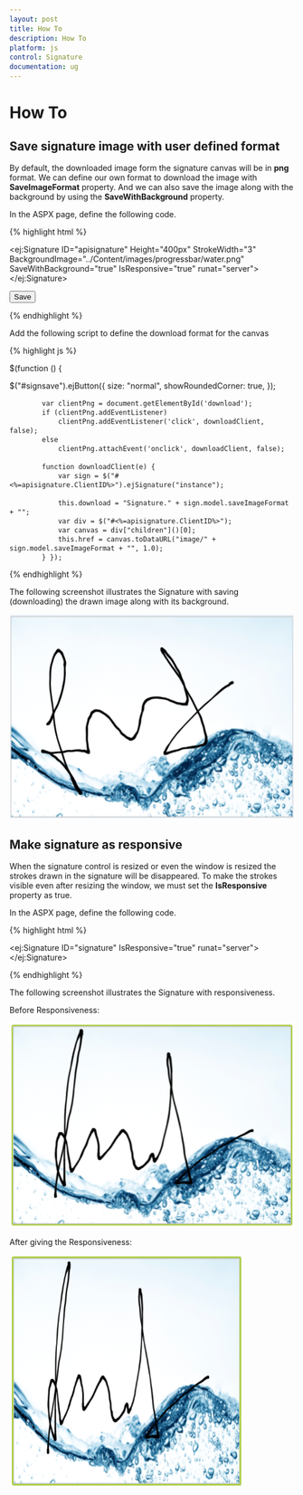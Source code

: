 ```yaml
---
layout: post
title: How To
description: How To
platform: js
control: Signature
documentation: ug
---
```


# How To

## Save signature image with user defined format

By default, the downloaded image form the signature canvas will be in **png** format. We can define our own format to download the image with **SaveImageFormat** property. And we can also save the image along with the background by using the **SaveWithBackground** property.

In the ASPX page, define the following code.

{% highlight html %}

<ej:Signature ID="apisignature" Height="400px" StrokeWidth="3" BackgroundImage="../Content/images/progressbar/water.png" SaveWithBackground="true" IsResponsive="true" runat="server"></ej:Signature>

<a id="download">

 <input id="signsave" class="e-btn" type="button" value="Save" />

</a> 

{% endhighlight %}

Add the following script to define the download format for the canvas

{% highlight js %}

   $(function () {

   $("#signsave").ejButton({
                size: "normal",
                showRoundedCorner: true,
            });

            var clientPng = document.getElementById('download');
            if (clientPng.addEventListener)
                clientPng.addEventListener('click', downloadClient, false);
            else
                clientPng.attachEvent('onclick', downloadClient, false);

            function downloadClient(e) {
                var sign = $("#<%=apisignature.ClientID%>").ejSignature("instance");

                this.download = "Signature." + sign.model.saveImageFormat + "";
                var div = $("#<%=apisignature.ClientID%>");
                var canvas = div["children"]()[0];
                this.href = canvas.toDataURL("image/" + sign.model.saveImageFormat + "", 1.0);
            } });

{% endhighlight %}

The following screenshot illustrates the Signature with saving (downloading) the drawn image along with its background.

![](how_to_images\savesignatureimagewithuserdefinedformat_img1.png)


## Make signature as responsive

When the signature control is resized or even the window is resized the strokes drawn in the signature will be disappeared. To make the strokes visible even after resizing the window, we must set the **IsResponsive** property as true.

In the ASPX page, define the following code.

{% highlight html %}

<ej:Signature ID="signature" IsResponsive="true" runat="server"></ej:Signature> 

{% endhighlight %}

The following screenshot illustrates the Signature with responsiveness.

Before Responsiveness:

![](how_to_images\makesignatureasresponsive_img1.png)

After giving the Responsiveness:

![](how_to_images\makesignatureasresponsive_img2.png)



